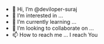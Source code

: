 - 👋 Hi, I’m @deviloper-suraj
- 👀 I’m interested in ... 
- 🌱 I’m currently learning ...
- 💞️ I’m looking to collaborate on ...
- 📫 How to reach me ... I reach You

<!---
deviloper-suraj/deviloper-suraj is a ✨ special ✨ repository because its `README.md` (this file) appears on your GitHub profile.
You can click the Preview link to take a look at your changes.
--->
